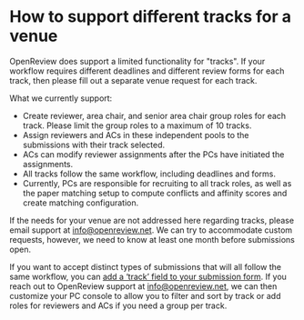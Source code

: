 # How to support different tracks for a venue

OpenReview does support a limited functionality for "tracks". If your workflow requires different deadlines and different review forms for each track, then please fill out a separate venue request for each track.

What we currently support:

* Create reviewer, area chair, and senior area chair group roles for each track. Please limit the group roles to a maximum of 10 tracks.
* Assign reviewers and ACs in these independent pools to the submissions with their track selected.
* ACs can modify reviewer assignments after the PCs have initiated the assignments.
* All tracks follow the same workflow, including deadlines and forms.
* Currently, PCs are responsible for recruiting to all track roles, as well as the paper matching setup to compute conflicts and affinity scores and create matching configuration.

If the needs for your venue are not addressed here regarding tracks, please email support at info@openreview.net. We can try to accommodate custom requests, however, we need to know at least one month before submissions open.

If you want to accept distinct types of submissions that will all follow the same workflow, you can [add a ‘track’ field to your submission form](../../getting-started/hosting-a-venue-on-openreview/customizing-your-submission-form.md). If you reach out to OpenReview support at info@openreview.net, we can then customize your PC console to allow you to filter and sort by track or add roles for reviewers and ACs if you need a group per track.
